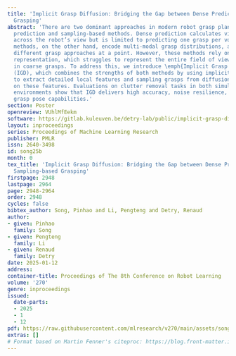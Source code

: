 ```yaml
---
title: 'Implicit Grasp Diffusion: Bridging the Gap between Dense Prediction and Sampling-based
  Grasping'
abstract: 'There are two dominant approaches in modern robot grasp planning: dense
  prediction and sampling-based methods. Dense prediction calculates viable grasps
  across the robot’s view but is limited to predicting one grasp per voxel. Sampling-based
  methods, on the other hand, encode multi-modal grasp distributions, allowing for
  different grasp approaches at a point. However, these methods rely on a global latent
  representation, which struggles to represent the entire field of view, resulting
  in coarse grasps. To address this, we introduce \emph{Implicit Grasp Diffusion}
  (IGD), which combines the strengths of both methods by using implicit neural representations
  to extract detailed local features and sampling grasps from diffusion models conditioned
  on these features. Evaluations on clutter removal tasks in both simulated and real-world
  environments show that IGD delivers high accuracy, noise resilience, and multi-modal
  grasp pose capabilities.'
section: Poster
openreview: VUhlMfEekm
software: https://gitlab.kuleuven.be/detry-lab/public/implicit-grasp-diffusion.git
layout: inproceedings
series: Proceedings of Machine Learning Research
publisher: PMLR
issn: 2640-3498
id: song25b
month: 0
tex_title: 'Implicit Grasp Diffusion: Bridging the Gap between Dense Prediction and
  Sampling-based Grasping'
firstpage: 2948
lastpage: 2964
page: 2948-2964
order: 2948
cycles: false
bibtex_author: Song, Pinhao and Li, Pengteng and Detry, Renaud
author:
- given: Pinhao
  family: Song
- given: Pengteng
  family: Li
- given: Renaud
  family: Detry
date: 2025-01-12
address:
container-title: Proceedings of The 8th Conference on Robot Learning
volume: '270'
genre: inproceedings
issued:
  date-parts:
  - 2025
  - 1
  - 12
pdf: https://raw.githubusercontent.com/mlresearch/v270/main/assets/song25b/song25b.pdf
extras: []
# Format based on Martin Fenner's citeproc: https://blog.front-matter.io/posts/citeproc-yaml-for-bibliographies/
---
```

